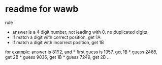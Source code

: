 # readme for wawb

rule
* answer is a 4 digit number, not leading with 0, no duplicated digits
* if match a digit with correct position, get 1A
* if match a digit with incorrect position, get 1B

for example:
answer is 8192, and
    * first guess is 1357, get 1B
    * guess 2468, get 2B
    * guess 9035, get 1B
    * guess 7249, get 2B
    ...

